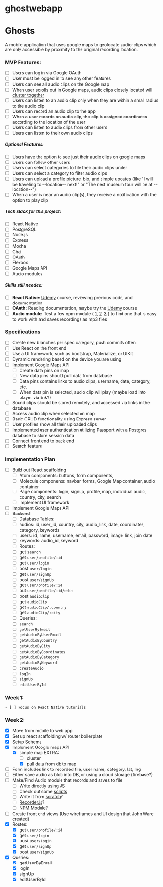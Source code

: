 # ghostwebapp
# Ghosts
A mobile application that uses google maps to geolocate audio-clips which are only accessible by proximity to the original recording location.

### MVP Features:
- [ ]  Users can log in via Google OAuth
- [ ]  User must be logged in to see any other features
- [ ]  Users can see all audio clips on the Google map
- [ ]  When user scrolls out in Google maps, audio clips closely located will [cluster together](https://developers.Google.com/maps/documentation/javascript/marker-clustering)
- [ ]  Users can listen to an audio clip only when they are within a small radius to the audio clip
- [ ]  Users can record an audio clip to the app
- [ ]  When a user records an audio clip, the clip is assigned coordinates according to the location of the user
- [ ]  Users can listen to audio clips from other users
- [ ]  Users can listen to their own audio clips

##### Optional Features:
- [ ]  Users have the option to see just their audio clips on google maps
- [ ]  Users can follow other users
- [ ]  Users can select categories to file their audio clips under
- [ ]  Users can select a category to filter audio clips
- [ ]  Users can upload a profile picture, bio, and simple updates (like "I will be traveling to --location-- next!" or "The next museum tour will be at --location--")
- [ ]  When a user is near an audio clip(s), they receive a notification with the option to play clip

##### Tech stack for this project:
- [ ]  React Native
- [ ]  PostgreSQL
- [ ]  Node.js
- [ ]  Express
- [ ]  Mocha
- [ ]  Chai
- [ ]  OAuth
- [ ]  Flexbox
- [ ]  Google Maps API
- [ ]  Audio modules

##### Skills still needed:
- [ ]  <b>React Native:</b>
	[Udemy](https://www.udemy.com/the-complete-react-native-and-redux-course/) course, reviewing previous code, and documentation
- [ ]  <b>OAuth:</b>
	Reading documentation, maybe try the [Udemy](https://www.udemy.com/learn-oauth-2/) course
- [ ]  <b>Audio module:</b>
	Test a few npm module ( [1](https://github.com/Shinetechchina/react-native-audio-player-recorder/blob/master/Example/src/recorder/Recorder.js), [2](https://github.com/jsierles/react-native-audio), [3](https://github.com/futurice/react-native-audio-toolkit) ) to find one that is easy to work with and saves recordings as mp3 files

### Specifications
- [ ] Create new branches per spec category, push commits often
- [ ] Use React on the front end
- [ ] Use a UI framework, such as bootstrap, Materialize, or UIKit
- [ ] Dynamic rendering based on the device you are using
- [ ] Implement Google Maps API
  - [ ] Create data pins on map
  - [ ] New data pins should pull data from database
  - [ ] Data pins contains links to audio clips, username, date, category, etc.
  - [ ] When data pin is selected, audio clip will play (maybe load into player via link?)
- [ ] Sound clips should be stored remotely, and accessed via links in the database
- [ ] Access audio clip when selected on map
- [ ] Basic CRUD functionality using Express server
- [ ] User profiles show all their uploaded clips
- [ ] Implemented user authentication utilizing Passport with a Postgres database to store session data
- [ ] Connect front end to back end
- [ ] Search feature

### Implementation Plan
- [ ] Build out React scaffolding
  - [ ] Atom components: buttons, form components,
  - [ ] Molecule components: navbar, forms, Google Map container, audio container
  - [ ] Page components: login, signup, profile, map, individual audio, country, city, search
  - [ ] Implement UI framework
- [ ] Implement Google Maps API
- [ ] Backend
  - [ ] Database Tables:
   - [ ] audios: id, user_id, country, city, audio_link, date, coordinates, category, keywords
   - [ ] users: id, name, username, email, password, image_link, join_date
   - [ ] keywords: audio_id, keyword
  - [ ] Routes:
   - [ ] get `search`
   - [ ] get `user/profile/:id`
   - [ ] get `user/login`
   - [ ] post `user/login`
   - [ ] get `user/signUp`
   - [ ] post `user/signUp`
   - [ ] get `user/profile/:id`
   - [ ] put `user/profile/:id/edit`
   - [ ] post `audioClip`
   - [ ] get `audioClip`
   - [ ] get `audioClip/:country`
   - [ ] get `audioClip/:city`
  - [ ] Queries:
   - [ ] `search`
   - [ ] `getUserByEmail`
   - [ ] `getAudioByUserEmail`
   - [ ] `getAudioByCountry`
   - [ ] `getAudioByCity`
   - [ ] `getAudioByCoordinates`
   - [ ] `getAudioByCategory`
   - [ ] `getAudioByKeyword`
   - [ ] `createAudio`
   - [ ] `logIn`
   - [ ] `signUp`
   - [ ] `editUserById`
   
### Week 1:
	- [ ] Focus on React Native tutorials

### Week 2:
- [x] Move from mobile to web app 
- [x] Set up react scaffolding w/ router boilerplate 
- [x] Setup Schema 
- [x] Implement Google maps API
   - [x] simple map
   	EXTRA:
	 - [ ] cluster
  	 - [x] pull data from db to map
- [ ] Form includes link to recorded file, user name, category, lat, lng
- [ ] Either save audio as blob into DB, or using a cloud storage (firebase?)
- [ ] Make/Find Audio module that records and saves to file 
   - [ ] Write directly using [JS](https://medium.com/@bryanjenningz/how-to-record-and-play-audio-in-javascript-faa1b2b3e49b)
   - [ ] Check out some [scripts](https://github.com/higuma/web-audio-recorder-js)
   - [ ] Write it from [scratch](https://developers.google.com/web/fundamentals/media/recording-audio/)?
   - [ ] [Recorder.js](https://ourcodeworld.com/articles/read/499/how-to-record-and-export-audio-wav-and-mp3-using-recorder-js-in-html5)?
   - [ ] [NPM Module](https://www.npmjs.com/package/react-audio-recorder)?
- [ ] Create front end views (Use wireframes and UI design that John Ware created)
- [x] Routes:
   - [x] get `user/profile/:id`
   - [x] get `user/login`
   - [x] post `user/login`
   - [x] get `user/signUp`
   - [x] post `user/signUp`
- [x] Queries: 
   - [x]  getUserByEmail
   - [x] logIn
   - [x] signUp
   - [x] editUserById
